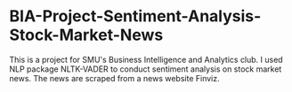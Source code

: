 # BIA-Project-Sentiment-Analysis-Stock-Market-News
 This is a project for SMU's Business Intelligence and Analytics club. I used NLP package NLTK-VADER to conduct sentiment analysis on stock market news. The news are scraped from a news website Finviz.
